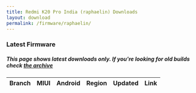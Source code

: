 ```yaml
---
title: Redmi K20 Pro India (raphaelin) Downloads
layout: download
permalink: /firmware/raphaelin/
---
```


### Latest Firmware
##### This page shows latest downloads only. If you're looking for old builds check [the archive](/archive/firmware/raphaelin/)


<div class="table-responsive-md">
<table id="firmware" class="compact table table-striped table-hover table-sm">
    <thead class="thead-dark">
        <tr>
            <th>Branch</th>
            <th>MIUI</th>
            <th>Android</th>
            <th>Region</th>
            <th>Updated</th>
            <th>Link</th>
        </tr>
    </thead>
    <script>loadFirmwareDownloads('raphaelin', 'latest')</script>
</table>
</div>
